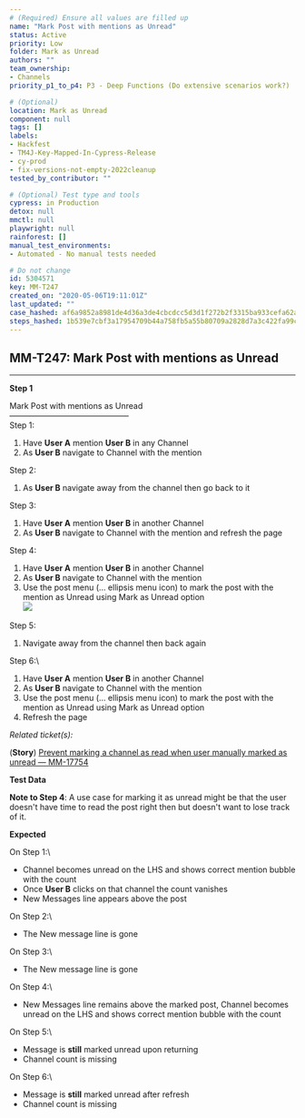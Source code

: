 ```yaml
---
# (Required) Ensure all values are filled up
name: "Mark Post with mentions as Unread"
status: Active
priority: Low
folder: Mark as Unread
authors: ""
team_ownership: 
- Channels
priority_p1_to_p4: P3 - Deep Functions (Do extensive scenarios work?)

# (Optional)
location: Mark as Unread
component: null
tags: []
labels: 
- Hackfest
- TM4J-Key-Mapped-In-Cypress-Release
- cy-prod
- fix-versions-not-empty-2022cleanup
tested_by_contributor: ""

# (Optional) Test type and tools
cypress: in Production
detox: null
mmctl: null
playwright: null
rainforest: []
manual_test_environments: 
- Automated - No manual tests needed

# Do not change
id: 5304571
key: MM-T247
created_on: "2020-05-06T19:11:01Z"
last_updated: ""
case_hashed: af6a9852a8981de4d36a3de4cbcdcc5d3d1f272b2f3315ba933cefa62ac5c2d9343c63b9146cb50efee4ed7724f3aeda
steps_hashed: 1b539e7cbf3a17954709b44a758fb5a55b80709a2828d7a3c422fa99c15fa0283302bd6da0eaddc74661f53ce9dddc54
---
```


<!-- (Auto-generated) Based on frontmatter's "key" and "name" -->

## MM-T247: Mark Post with mentions as Unread

---

**Step 1**

Mark Post with mentions as Unread\
––––––––––––––––––––––––––––––\
Step 1:

1. Have **User A** mention **User B** in any Channel
2. As **User B** navigate to Channel with the mention

Step 2:

1. As **User B** navigate away from the channel then go back to it

Step 3:

1. Have **User A** mention **User B** in another Channel
2. As **User B** navigate to Channel with the mention and refresh the page

Step 4:

1. Have **User A** mention **User B** in another Channel
2. As **User B** navigate to Channel with the mention
3. Use the post menu (… ellipsis menu icon) to mark the post with the mention as Unread using Mark as Unread option
   \
   ![](https://smartbear-tm4j-prod-us-west-2-attachment-rich-text.s3.us-west-2.amazonaws.com/embedded-f3277290f945470c4add5d21ef3dc7ca7b74388fc7152bfb6b99ae58c66a95a8-1597341320277-1597341320277.png)

Step 5:

1. Navigate away from the channel then back again

Step 6:\\

1. Have **User A** mention **User B** in another Channel
2. As **User B** navigate to Channel with the mention
3. Use the post menu (… ellipsis menu icon) to mark the post with the mention as Unread using Mark as Unread option
4. Refresh the page

_Related ticket(s):_

(**Story**) [Prevent marking a channel as read when user manually marked as unread — MM-17754](https://mattermost.atlassian.net/browse/MM-17754)

**Test Data**

**Note to Step 4**: A use case for marking it as unread might be that the user doesn't have time to read the post right then but doesn't want to lose track of it.

**Expected**

On Step 1:\\

- Channel becomes unread on the LHS and shows correct mention bubble with the count
- Once **User B** clicks on that channel the count vanishes
- New Messages line appears above the post

On Step 2:\\

- The New message line is gone

On Step 3:\\

- The New message line is gone

On Step 4:\\

- New Messages line remains above the marked post, Channel becomes unread on the LHS and shows correct mention bubble with the count

On Step 5:\\

- Message is **still** marked unread upon returning
- Channel count is missing

On Step 6:\\

- Message is **still** marked unread after refresh
- Channel count is missing
